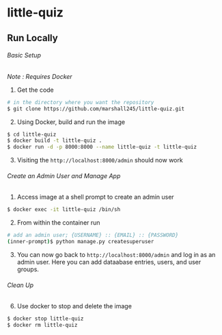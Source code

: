 # little-quiz

## Run Locally

###### Basic Setup
*Note : Requires Docker*

1. Get the code
```bash
# in the directory where you want the repository
$ git clone https://github.com/marshall245/little-quiz.git
```


2. Using Docker, build and run the image
```bash
$ cd little-quiz
$ docker build -t little-quiz .
$ docker run -d -p 8000:8000 --name little-quiz -t little-quiz
```


3. Visiting the `http://localhost:8000/admin` should now work


###### Create an Admin User and Manage App
1. Access image at a shell prompt to create an admin user
```bash
$ docker exec -it little-quiz /bin/sh
```


2. From within the container run
```bash
# add an admin user; {USERNAME} :: {EMAIL} :: {PASSWORD}
(inner-prompt)$ python manage.py createsuperuser
```


3. You can now go back to `http://localhost:8000/admin` and log in as an admin user. Here you can add dataabase entries, users, and user groups.


###### Clean Up
6. Use docker to stop and delete the image
```bash
$ docker stop little-quiz
$ docker rm little-quiz
```

